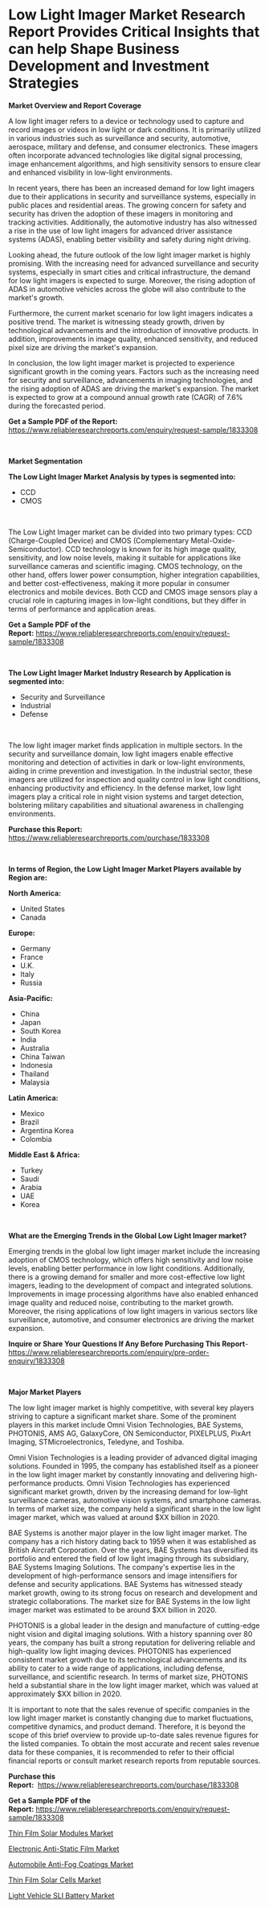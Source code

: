<p><h1>Low Light Imager Market Research Report Provides Critical Insights that can help Shape Business Development and Investment Strategies</h1></p><p><strong>Market Overview and Report Coverage</strong></p>
<p><p>A low light imager refers to a device or technology used to capture and record images or videos in low light or dark conditions. It is primarily utilized in various industries such as surveillance and security, automotive, aerospace, military and defense, and consumer electronics. These imagers often incorporate advanced technologies like digital signal processing, image enhancement algorithms, and high sensitivity sensors to ensure clear and enhanced visibility in low-light environments.</p><p>In recent years, there has been an increased demand for low light imagers due to their applications in security and surveillance systems, especially in public places and residential areas. The growing concern for safety and security has driven the adoption of these imagers in monitoring and tracking activities. Additionally, the automotive industry has also witnessed a rise in the use of low light imagers for advanced driver assistance systems (ADAS), enabling better visibility and safety during night driving.</p><p>Looking ahead, the future outlook of the low light imager market is highly promising. With the increasing need for advanced surveillance and security systems, especially in smart cities and critical infrastructure, the demand for low light imagers is expected to surge. Moreover, the rising adoption of ADAS in automotive vehicles across the globe will also contribute to the market's growth.</p><p>Furthermore, the current market scenario for low light imagers indicates a positive trend. The market is witnessing steady growth, driven by technological advancements and the introduction of innovative products. In addition, improvements in image quality, enhanced sensitivity, and reduced pixel size are driving the market's expansion.</p><p>In conclusion, the low light imager market is projected to experience significant growth in the coming years. Factors such as the increasing need for security and surveillance, advancements in imaging technologies, and the rising adoption of ADAS are driving the market's expansion. The market is expected to grow at a compound annual growth rate (CAGR) of 7.6% during the forecasted period.</p></p>
<p><strong>Get a Sample PDF of the Report:</strong> <a href="https://www.reliableresearchreports.com/enquiry/request-sample/1833308">https://www.reliableresearchreports.com/enquiry/request-sample/1833308</a></p>
<p>&nbsp;</p>
<p><strong>Market Segmentation</strong></p>
<p><strong>The Low Light Imager Market Analysis by types is segmented into:</strong></p>
<p><ul><li>CCD</li><li>CMOS</li></ul></p>
<p>&nbsp;</p>
<p><p>The Low Light Imager market can be divided into two primary types: CCD (Charge-Coupled Device) and CMOS (Complementary Metal-Oxide-Semiconductor). CCD technology is known for its high image quality, sensitivity, and low noise levels, making it suitable for applications like surveillance cameras and scientific imaging. CMOS technology, on the other hand, offers lower power consumption, higher integration capabilities, and better cost-effectiveness, making it more popular in consumer electronics and mobile devices. Both CCD and CMOS image sensors play a crucial role in capturing images in low-light conditions, but they differ in terms of performance and application areas.</p></p>
<p><strong>Get a Sample PDF of the Report:</strong>&nbsp;<a href="https://www.reliableresearchreports.com/enquiry/request-sample/1833308">https://www.reliableresearchreports.com/enquiry/request-sample/1833308</a></p>
<p>&nbsp;</p>
<p><strong>The Low Light Imager Market Industry Research by Application is segmented into:</strong></p>
<p><ul><li>Security and Surveillance</li><li>Industrial</li><li>Defense</li></ul></p>
<p>&nbsp;</p>
<p><p>The low light imager market finds application in multiple sectors. In the security and surveillance domain, low light imagers enable effective monitoring and detection of activities in dark or low-light environments, aiding in crime prevention and investigation. In the industrial sector, these imagers are utilized for inspection and quality control in low light conditions, enhancing productivity and efficiency. In the defense market, low light imagers play a critical role in night vision systems and target detection, bolstering military capabilities and situational awareness in challenging environments.</p></p>
<p><strong>Purchase this Report:</strong>&nbsp; <a href="https://www.reliableresearchreports.com/purchase/1833308">https://www.reliableresearchreports.com/purchase/1833308</a></p>
<p>&nbsp;</p>
<p><strong>In terms of Region, the Low Light Imager Market Players available by Region are:</strong></p>
<p>
    <p> <strong> North America: </strong>
        <ul>
            <li>United States</li>
            <li>Canada</li>
        </ul>
        </p> 
    <p> <strong> Europe: </strong>
        <ul>
            <li>Germany</li>
            <li>France</li>
            <li>U.K.</li>
            <li>Italy</li>
            <li>Russia</li>
        </ul>
        </p> 
    <p> <strong> Asia-Pacific: </strong>
        <ul>
            <li>China</li>
            <li>Japan</li>
            <li>South Korea</li>
            <li>India</li>
            <li>Australia</li>
            <li>China Taiwan</li>
            <li>Indonesia</li>
            <li>Thailand</li>
            <li>Malaysia</li>
        </ul>
        </p> 
    <p> <strong> Latin America: </strong>
        <ul>
            <li>Mexico</li>
            <li>Brazil</li>
            <li>Argentina Korea</li>
            <li>Colombia</li>
        </ul>
        </p> 
    <p> <strong> Middle East & Africa: </strong>
        <ul>
            <li>Turkey</li>
            <li>Saudi</li>
            <li>Arabia</li>
            <li>UAE</li>
            <li>Korea</li>
        </ul>
    </p>
    </p>
<p>&nbsp;</p>
<p><strong>What are the Emerging Trends in the Global Low Light Imager market?</strong></p>
<p><p>Emerging trends in the global low light imager market include the increasing adoption of CMOS technology, which offers high sensitivity and low noise levels, enabling better performance in low light conditions. Additionally, there is a growing demand for smaller and more cost-effective low light imagers, leading to the development of compact and integrated solutions. Improvements in image processing algorithms have also enabled enhanced image quality and reduced noise, contributing to the market growth. Moreover, the rising applications of low light imagers in various sectors like surveillance, automotive, and consumer electronics are driving the market expansion.</p></p>
<p><strong>Inquire or Share Your Questions If Any Before Purchasing This Report</strong>- <a href="https://www.reliableresearchreports.com/enquiry/pre-order-enquiry/1833308">https://www.reliableresearchreports.com/enquiry/pre-order-enquiry/1833308</a></p>
<p>&nbsp;</p>
<p><strong>Major Market Players</strong></p>
<p><p>The low light imager market is highly competitive, with several key players striving to capture a significant market share. Some of the prominent players in this market include Omni Vision Technologies, BAE Systems, PHOTONIS, AMS AG, GalaxyCore, ON Semiconductor, PIXELPLUS, PixArt Imaging, STMicroelectronics, Teledyne, and Toshiba.</p><p>Omni Vision Technologies is a leading provider of advanced digital imaging solutions. Founded in 1995, the company has established itself as a pioneer in the low light imager market by constantly innovating and delivering high-performance products. Omni Vision Technologies has experienced significant market growth, driven by the increasing demand for low-light surveillance cameras, automotive vision systems, and smartphone cameras. In terms of market size, the company held a significant share in the low light imager market, which was valued at around $XX billion in 2020.</p><p>BAE Systems is another major player in the low light imager market. The company has a rich history dating back to 1959 when it was established as British Aircraft Corporation. Over the years, BAE Systems has diversified its portfolio and entered the field of low light imaging through its subsidiary, BAE Systems Imaging Solutions. The company's expertise lies in the development of high-performance sensors and image intensifiers for defense and security applications. BAE Systems has witnessed steady market growth, owing to its strong focus on research and development and strategic collaborations. The market size for BAE Systems in the low light imager market was estimated to be around $XX billion in 2020.</p><p>PHOTONIS is a global leader in the design and manufacture of cutting-edge night vision and digital imaging solutions. With a history spanning over 80 years, the company has built a strong reputation for delivering reliable and high-quality low light imaging devices. PHOTONIS has experienced consistent market growth due to its technological advancements and its ability to cater to a wide range of applications, including defense, surveillance, and scientific research. In terms of market size, PHOTONIS held a substantial share in the low light imager market, which was valued at approximately $XX billion in 2020.</p><p>It is important to note that the sales revenue of specific companies in the low light imager market is constantly changing due to market fluctuations, competitive dynamics, and product demand. Therefore, it is beyond the scope of this brief overview to provide up-to-date sales revenue figures for the listed companies. To obtain the most accurate and recent sales revenue data for these companies, it is recommended to refer to their official financial reports or consult market research reports from reputable sources.</p></p>
<p><strong>Purchase this Report:</strong>&nbsp;&nbsp;<a href="https://www.reliableresearchreports.com/purchase/1833308">https://www.reliableresearchreports.com/purchase/1833308</a></p>
<p></p>
<p><strong>Get a Sample PDF of the Report:</strong>&nbsp;<a href="https://www.reliableresearchreports.com/enquiry/request-sample/1833308">https://www.reliableresearchreports.com/enquiry/request-sample/1833308</a></p>
<p><p><a href="https://www.linkedin.com/pulse/thin-film-solar-modules-market-size-growth-forecast/">Thin Film Solar Modules Market</a></p><p><a href="https://github.com/ambrozg/Market-Research-Report-List-1/blob/main/electronic-anti-static-film-market.md">Electronic Anti-Static Film Market</a></p><p><a href="https://github.com/dzharov81/Market-Research-Report-List-1/blob/main/automobile-anti-fog-coatings-market.md">Automobile Anti-Fog Coatings Market</a></p><p><a href="https://www.linkedin.com/pulse/thin-film-solar-cells-market-size-share-global-analysis/">Thin Film Solar Cells Market</a></p><p><a href="https://medium.com/@loretamusaj85/light-vehicle-sli-battery-market-comprehensive-assessment-by-type-application-and-geography-00d282f7964b">Light Vehicle SLI Battery Market</a></p></p>